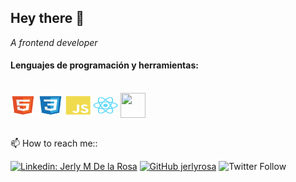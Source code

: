 
## Hey there 👋 

*A frontend developer*
#### Lenguajes de programación y herramientas:

<div style="display: inline_block"><br>
  <img align="center" alt="-HTML" height="30" width="40" src="https://raw.githubusercontent.com/devicons/devicon/master/icons/html5/html5-original.svg">
  <img align="center" alt="-CSS" height="30" width="40" src="https://raw.githubusercontent.com/devicons/devicon/master/icons/css3/css3-original.svg">
  <img align="center" alt="-Js" height="30" width="40" src="https://raw.githubusercontent.com/devicons/devicon/master/icons/javascript/javascript-plain.svg">
<!--   <img align="center" alt="-TS" height="30" width="40" src="https://upload.wikimedia.org/wikipedia/commons/4/4c/Typescript_logo_2020.svg"> -->
  <img align="center" alt="-React" height="30" width="40" src="https://raw.githubusercontent.com/devicons/devicon/master/icons/react/react-original.svg">
  <img align="center" height="40" width="40"  src="https://raw.githubusercontent.com/ShahriarShafin/ShahriarShafin/main/Assets/github.webp" width="70">

</div>
 
 <div>
 
 </div>
    <br/>
    </div>


📫 How to reach me:: 

[![Linkedin: Jerly M De la Rosa](https://img.shields.io/badge/-Jerly-blue?style=flat-square&logo=Linkedin&logoColor=white&link=https://www.linkedin.com/in/ghazi-khan/)](https://www.linkedin.com/in/jerlydelarosa/)
[![GitHub jerlyrosa](https://img.shields.io/github/followers/jerlyrosa?label=follow&style=social)](https://github.com/jerlyrosa)
![Twitter Follow](https://img.shields.io/twitter/follow/jerly_rosa?style=social)


